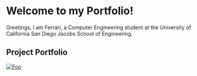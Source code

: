 # Welcome to my Portfolio!

Greetings, I am Ferrari, a Computer Engineering student at the University of California San Diego Jacobs School of Engineering. 

## Project Portfolio
[![Foo](http://www.google.com.au/images/nav_logo7.png)](http://google.com.au/)
